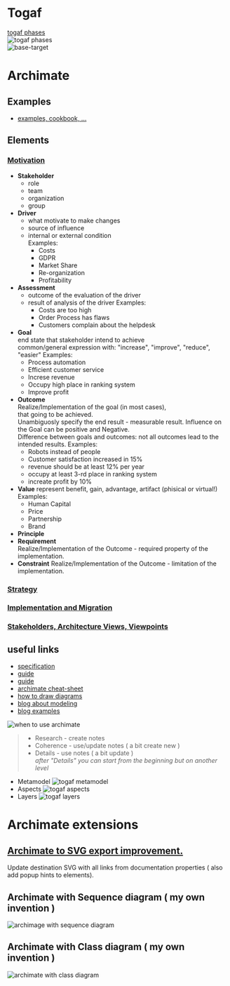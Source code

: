 # Togaf

[togaf phases](https://pubs.opengroup.org/togaf-standard/adm/chap03.html)    
![togaf phases](https://pubs.opengroup.org/togaf-standard/adm/Figures/a_vis.png)  
![base-target](https://i.postimg.cc/SxzC9f9z/togaf-base-target.png)  

# Archimate
## Examples
* [examples, cookbook, ... ](https://www.hosiaisluoma.fi/blog/category/archimate/)
## Elements
### [Motivation](https://pubs.opengroup.org/architecture/archimate32-doc/ch-Motivation-Elements.html)
* **Stakeholder**  
  * role
  * team
  * organization
  * group
* **Driver**
  * what motivate to make changes  
  * source of influence
  * internal or external condition   
  Examples:
    * Costs
    * GDPR
    * Market Share
    * Re-organization 
    * Profitability
* **Assessment**
  * outcome of the evaluation of the driver  
  * result of analysis of the driver
  Examples:
    * Costs are too high
    * Order Process has flaws
    * Customers complain about the helpdesk
* **Goal**  
  end state that stakeholder intend to achieve  
  common/general expression with: "increase", "improve", "reduce", "easier"
  Examples:
    * Process automation
    * Efficient customer service
    * Increse revenue
    * Occupy high place in ranking system
    * Improve profit
* **Outcome**  
  Realize/Implementation of the goal (in most cases),  
  that going to be achieved.  
  Unambiguosly specify the end result - measurable result.
  Influence on the Goal can be positive and Negative.  
  Difference between goals and outcomes: not all outcomes lead to the intended results.
  Examples:
    * Robots instead of people 
    * Customer satisfaction increased in 15%
    * revenue should be at least 12% per year
    * occupy at least 3-rd place in ranking system
    * increate profit by 10%  
* **Value**
  represent benefit, gain, advantage, artifact (phisical or virtual!)
  Examples:
    * Human Capital
    * Price
    * Partnership
    * Brand
* **Principle**
* **Requirement**  
  Realize/Implementation of the Outcome - required property of the implementation.
* **Constraint**
  Realize/Implementation of the Outcome - limitation of the implementation.


### [Strategy](https://pubs.opengroup.org/architecture/archimate32-doc/ch-Strategy-Layer.html)

### [Implementation and Migration](https://pubs.opengroup.org/architecture/archimate32-doc/ch-Implementation-and-Migration-Layer.html)

### [Stakeholders, Architecture Views, Viewpoints](https://pubs.opengroup.org/architecture/archimate32-doc/ch-Stakeholders-Architecture-Views-and-Viewpoints.html)

## useful links
* [specification](https://pubs.opengroup.org/architecture/archimate3-doc/)
* [guide](https://www.visual-paradigm.com/guide/archimate/full-archimate-viewpoints-guide/)
* [guide](https://archimate-community.pages.opengroup.org/workgroups/archimate-101/)
* [archimate cheat-sheet](https://gbruneau.github.io/ArchiMate/)
* [how to draw diagrams](https://www.visual-paradigm.com/support/documents/vpuserguide/4455/4409/86421_howtodrawarc.html)
* [blog about modeling](http://renewableplus.blogspot.com/2017/03/modeling-applications-technology-in.html)
* [blog examples](https://www.hosiaisluoma.fi/blog/archimate-examples/)

![when to use archimate](https://archimate-community.pages.opengroup.org/workgroups/archimate-101/part_1/images/why_6.png)
> * Research  -     create notes   
> * Coherence - use/update notes ( a bit create new ) 
> * Details   -        use notes ( a bit update )  
> *after "Details" you can start from the beginning but on another level*
* Metamodel
![togaf metamodel]( https://i.ibb.co/Z1QLbsp/archimate-metamodel.png)    
* Aspects
![togaf aspects]( https://i.ibb.co/42qsSws/archimate-meta-relations.png)    
* Layers
![togaf layers]( https://i.ibb.co/x1C2rhH/archimate-layers.png)    

# Archimate extensions 
## [Archimate to SVG export improvement.](https://github.com/cherkavi/python-utilities/tree/master/xml-archimate2svg)
Update destination SVG with all links from documentation properties ( also add popup hints to elements).

## Archimate with Sequence diagram ( my own invention )
![archimage with sequence diagram](https://i.ibb.co/W5shXP9/archimate-sequence-diagram.png)

## Archimate with Class diagram  ( my own invention )
![archimate with class diagram](https://i.ibb.co/rwH798t/archimate-with-class-diagrams.png)
